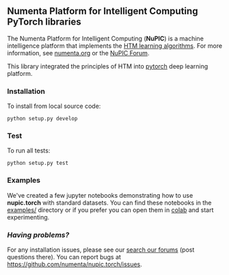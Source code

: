 ## Numenta Platform for Intelligent Computing PyTorch libraries

The Numenta Platform for Intelligent Computing (**NuPIC**) is a machine intelligence platform that implements the [HTM learning algorithms](https://numenta.com/resources/papers-videos-and-more/).  For more information, see [numenta.org](http://numenta.org) or the [NuPIC Forum](https://discourse.numenta.org/c/nupic).

This library integrated the principles of HTM into [pytorch](https://pytorch.org/) deep learning platform.

### Installation

To install from local source code:
    
    python setup.py develop

### Test

To run all tests:

    python setup.py test

### Examples

We've created a few jupyter notebooks demonstrating how to use **nupic.torch** with standard datasets. You can find these notebooks in the [examples/](https://github.com/numenta/nupic.torch/tree/master/examples/) directory or if you prefer you can open them in [colab](http://colab.research.google.com/github/numenta/nupic.torch/) and start experimenting. 


### _Having problems?_

For any installation issues, please see our [search our forums](https://discourse.numenta.org/search?q=tag%3Ainstallation%20category%3A10) (post questions there). You can report bugs at https://github.com/numenta/nupic.torch/issues.


